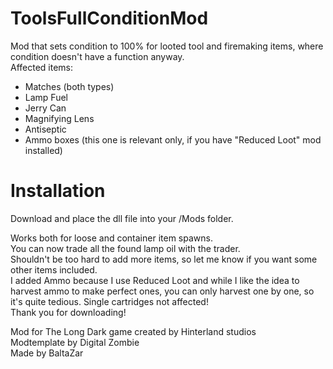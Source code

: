 # ToolsFullConditionMod
Mod that sets condition to 100% for looted tool and firemaking items, where condition doesn't have a function anyway.  
Affected items:  
- Matches (both types)
- Lamp Fuel
- Jerry Can
- Magnifying Lens
- Antiseptic
- Ammo boxes (this one is relevant only, if you have "Reduced Loot" mod installed)
# Installation
Download and place the dll file into your /Mods folder.  

Works both for loose and container item spawns.  
You can now trade all the found lamp oil with the trader.  
Shouldn't be too hard to add more items, so let me know if you want some other items included.  
I added Ammo because I use Reduced Loot and while I like the idea to harvest ammo to make perfect ones, you can only harvest one by one, so it's quite tedious. Single cartridges not affected!  
Thank you for downloading!  

Mod for The Long Dark game created by Hinterland studios  
Modtemplate by Digital Zombie  
Made by BaltaZar  
